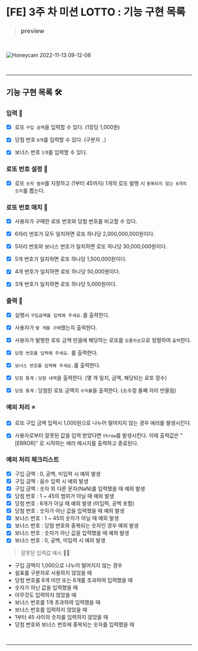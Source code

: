 # [FE] 3주 차 미션 LOTTO : 기능 구현 목록

> ### preview

<br/>

![Honeycam 2022-11-13 09-12-06](https://user-images.githubusercontent.com/48672106/201499635-7651fcbd-cefb-4aae-86d6-672ae5224a24.gif)

<br/>

---

## 기능 구현 목록 🛠

### 입력 🌠

- [x] 로또 `구입 금액`을 입력할 수 있다. (1장당 1,000원)

- [x] 당첨 번호 `6개`를 입력할 수 있다. (구분자 `,`)

- [x] 보너스 번호 `1개`를 입력할 수 있다.

### 로또 번호 설정 🎡

- [x] 로또 `숫자 범위`를 지정하고 (1부터 45까지) 1개의 로또 발행 시 `중복되지 않는 6개의 숫자`를 뽑는다.

### 로또 번호 매치 🎡

- [x] 사용자가 구매한 로또 번호와 당첨 번호를 비교할 수 있다.

- [x] 6자리 번호가 모두 일치하면 로또 하나당 2,000,000,000원이다.

- [x] 5자리 번호와 보너스 번호가 일치하면 로또 하나당 30,000,000원이다.

- [x] 5개 번호가 일치하면 로또 하나당 1,500,000원이다.

- [x] 4개 번호가 일치하면 로또 하나당 50,000원이다.

- [x] 3개 번호가 일치하면 로또 하나당 5,000원이다.

### 출력 💌

- [x] 실행시 `구입금액을 입력해 주세요.`를 출력한다.

- [x] 사용자가 `몇 개를 구매`했는지 출력한다.

- [x] 사용자가 발행한 로또 금액 만큼에 해당하는 로또를 `오름차순`으로 정렬하여 `출력`한다.

- [x] `당첨 번호를 입력해 주세요.` 를 출력한다.

- [x] `보너스 번호를 입력해 주세요.`를 출력한다.

- [x] `당첨 통계` : `당첨 내역`을 출력한다. (몇 개 일치, 금액, 해당되는 로또 장수)

- [x] `당첨 통계` : 당첨된 로또 금액의 `수익률`을 출력한다. (소수점 둘째 자리 반올림)

### 예외 처리 ⭐

- [x] 로또 구입 금액 입력시 1,000원으로 나누어 떨어지지 않는 경우 에러를 발생시킨다.

- [x] 사용자로부터 잘못된 값을 입력 받았다면 `throw`를 발생시킨다. 이때 출력값은 "[ERROR]" 로 시작하는 에러 메시지를 출력하고 종료된다.

### 예외 처리 체크리스트

- [x] 구입 금액 : 0, 공백, 미입력 시 예외 발생
- [x] 구입 금액 : 음수 입력 시 예외 발생
- [x] 구입 금액 : 숫자 외 다른 문자(NaN)를 입력했을 때 예외 발생
- [x] 당첨 번호 : 1 ~ 45의 범위가 아닐 때 예외 발생
- [x] 당첨 번호 : 6개가 아닐 때 예외 발생 (미입력, 공백 포함)
- [x] 당첨 번호 : 숫자가 아닌 값을 입력했을 때 예외 발생
- [x] 보너스 번호 : 1 ~ 45의 숫자가 아닐 때 예외 발생
- [x] 보너스 번호 : 당첨 번호와 중복되는 숫자인 경우 예외 발생
- [x] 보너스 번호 : 숫자가 아닌 값을 입력했을 때 예외 발생
- [x] 보너스 번호 : 0, 공백, 미입력 시 예외 발생

> 잘못된 입력값 예시 🙅‍♀️

- 구입 금액이 1,000으로 나누어 떨어지지 않는 경우
- 쉼표를 구분자로 사용하지 않았을 때
- 당첨 번호를 6개 미만 또는 6개를 초과하여 입력했을 때
- 숫자가 아닌 값을 입력했을 때
- 아무것도 입력하지 않았을 때
- 보너스 번호를 1개 초과하여 입력했을 때
- 보너스 번호를 입력하지 않았을 때
- 1부터 45 사이의 숫자를 입력하지 않았을 때
- 당첨 번호와 보너스 번호에 중복되는 숫자를 입력했을 때

<br/>

---
